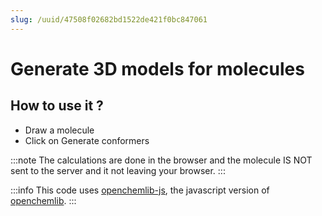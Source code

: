 ```yaml
---
slug: /uuid/47508f02682bd1522de421f0bc847061
---
```


# Generate 3D models for molecules

## How to use it ?

- Draw a molecule
- Click on Generate conformers

:::note
The calculations are done in the browser and the molecule IS NOT sent to the server and it not leaving your browser.
:::

:::info
This code uses [openchemlib-js](https://github.com/cheminfo/openchemlib-js), the javascript version of [openchemlib](https://github.com/Actelion/openchemlib).
:::
